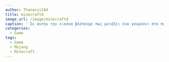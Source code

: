 ```yaml
---
author: Thanasis184
title: minecraft4
image_url: /image/minecraft4
caption: ' Σε αυτήν την εικόνα βλέπουμε πως μοιάζει ένα γουρούνι στο παιχνίδι '
categories:
  - Game
tags:
  - Game
  - Mojang
  - Minecraft
---
```

